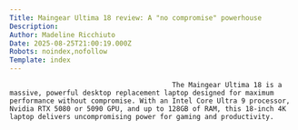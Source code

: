 ```yaml
---
Title: Maingear Ultima 18 review: A "no compromise" powerhouse
Description: 
Author: Madeline Ricchiuto
Date: 2025-08-25T21:00:19.000Z
Robots: noindex,nofollow
Template: index
---
```


                                            The Maingear Ultima 18 is a massive, powerful desktop replacement laptop designed for maximum performance without compromise. With an Intel Core Ultra 9 processor, Nvidia RTX 5080 or 5090 GPU, and up to 128GB of RAM, this 18-inch 4K laptop delivers uncompromising power for gaming and productivity.
                                        